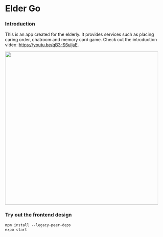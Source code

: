 # Elder Go
### Introduction
This is an app created for the elderly. It provides services such as placing caring order, chatroom and memory card game. Check out the introduction video: https://youtu.be/qB3-S6uljaE.

<img src="https://github.com/yvonneyanng/ElderGoApp/assets/87819342/3abc6788-c043-463e-9ea9-b64a64667ca2" width="500">

### Try out the frontend design
```diff
npm install --legacy-peer-deps
expo start
```
